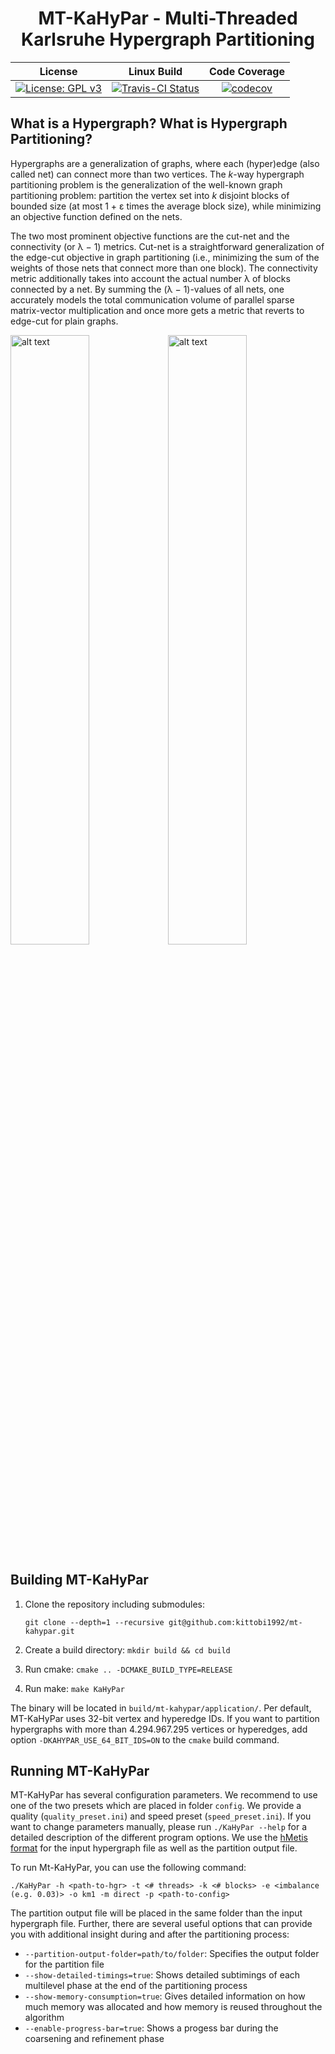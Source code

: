 <h1 align="center">MT-KaHyPar - Multi-Threaded Karlsruhe Hypergraph Partitioning</h1>

License|Linux Build|Code Coverage
:--:|:--:|:--:
[![License: GPL v3](https://img.shields.io/badge/License-GPL%20v3-blue.svg)](http://www.gnu.org/licenses/gpl-3.0)|[![Travis-CI Status](https://travis-ci.com/kittobi1992/mt-kahypar.svg?token=cKsYKySTDzC4fU7qcsEK&branch=master)](https://travis-ci.com/kittobi1992/mt-kahypar)|[![codecov](https://codecov.io/gh/kittobi1992/mt-kahypar/branch/master/graph/badge.svg?token=sNWRRtXZjI)](https://codecov.io/gh/kittobi1992/mt-kahypar)

What is a Hypergraph? What is Hypergraph Partitioning?
-----------
Hypergraphs are a generalization of graphs, where each (hyper)edge (also called net) can
connect more than two vertices. The *k*-way hypergraph partitioning problem is the generalization of the well-known graph partitioning problem: partition the vertex set into *k* disjoint
blocks of bounded size (at most 1 + ε times the average block size), while minimizing an
objective function defined on the nets.

The two most prominent objective functions are the cut-net and the connectivity (or λ − 1)
metrics. Cut-net is a straightforward generalization of the edge-cut objective in graph partitioning
(i.e., minimizing the sum of the weights of those nets that connect more than one block). The
connectivity metric additionally takes into account the actual number λ of blocks connected by a
net. By summing the (λ − 1)-values of all nets, one accurately models the total communication
volume of parallel sparse matrix-vector multiplication and once more gets a metric that reverts
to edge-cut for plain graphs.


<img src="https://cloud.githubusercontent.com/assets/484403/25314222/3a3bdbda-2840-11e7-9961-3bbc59b59177.png" alt="alt text" width="50%" height="50%"><img src="https://cloud.githubusercontent.com/assets/484403/25314225/3e061e42-2840-11e7-860c-028a345d1641.png" alt="alt text" width="50%" height="50%">

Building MT-KaHyPar
-----------

1. Clone the repository including submodules:

   ```git clone --depth=1 --recursive git@github.com:kittobi1992/mt-kahypar.git```
2. Create a build directory: `mkdir build && cd build`
3. Run cmake: `cmake .. -DCMAKE_BUILD_TYPE=RELEASE`
4. Run make: `make KaHyPar`

The binary will be located in `build/mt-kahypar/application/`. Per default, MT-KaHyPar uses 32-bit vertex and hyperedge IDs. If you want to partition hypergraphs with more than 4.294.967.295 vertices or hyperedges, add option `-DKAHYPAR_USE_64_BIT_IDS=ON` to the `cmake` build command.

Running MT-KaHyPar
-----------

MT-KaHyPar has several configuration parameters. We recommend to use one of the two presets which are placed in folder `config`. We provide a quality (`quality_preset.ini`) and speed preset (`speed_preset.ini`). If you want to change parameters manually, please run `./KaHyPar --help` for a detailed description of the different program options. We use the [hMetis format](http://glaros.dtc.umn.edu/gkhome/fetch/sw/hmetis/manual.pdf) for the input hypergraph file as well as the partition output file.

To run Mt-KaHyPar, you can use the following command:

    ./KaHyPar -h <path-to-hgr> -t <# threads> -k <# blocks> -e <imbalance (e.g. 0.03)> -o km1 -m direct -p <path-to-config>

The partition output file will be placed in the same folder than the input hypergraph file. Further, there are several useful options that can provide you with additional insight during and after the partitioning process:
- `--partition-output-folder=path/to/folder`: Specifies the output folder for the partition file
- `--show-detailed-timings=true`: Shows detailed subtimings of each multilevel phase at the end of the partitioning process
- `--show-memory-consumption=true`: Gives detailed information on how much memory was allocated and how memory is reused throughout the algorithm
- `--enable-progress-bar=true`: Shows a progess bar during the coarsening and refinement phase